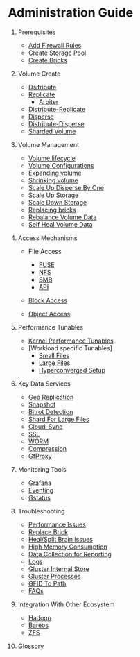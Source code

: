# Administration Guide
1. Prerequisites

	*  [Add Firewall Rules](./firewall-rules.md)
	*  [Create Storage Pool](./create-storage-pool.md)
	*  [Create Bricks](./create-bricks.md)

2. Volume Create

	*  [Dsitribute](./distribute.md)
	*  [Replicate](./replicate.md)
		-  [Arbiter](./arbiter.md)
	*  [Distribute-Replicate](./distribute-replicate.md)
	*  [Disperse](./disperse.md)
	*  [Distribute-Disperse](./distribute-disperse.md)
	*  [Sharded Volume](./shard.md)

3. Volume Management

	*  [Volume lifecycle](./volume-lifecycle.md)
	*  [Volume Configurations](./volume-configurations.md)
	*  [Expanding volume](./expanding_volume.md)
	*  [Shrinking volume](./shrinking_volume.md)
	*  [Scale Up Disperse By One](./scale-up-desperse-by-one.md)
	*  [Scale Up Storage](./scale-up-storage.md)
	*  [Scale Down Storage](./scale-down-storage.md)
	*  [Replacing bricks](./replace-bricks.md)
	*  [Rebalance Volume Data](./rebalance.md)
	*  [Self Heal Volume Data](./self-heal.md)

4. Access Mechanisms

	*  File Access
		-  [FUSE](./fuse.md)
		-  [NFS](./nfs.md)
		-  [SMB](./smb.md)
		-  [API](./gfapi.md)

	*  [Block Access](./block-access.md)
	*  [Object Access](./object-access.md)

5. Performance Tunables

	*  [Kernel Performance Tunables](./kernel-perfoamance-tunables.md)
	*  [Workload specific Tunables]
		* [Small Files](./small-files.md)
		* [Large Files](./large-files.md)
		* [Hyperconverged Setup](./hyperconverged-setup.md)

6. Key Data Services

	*  [Geo Replication](./geo-replication.md)
	*  [Snapshot](./snapshot.md)
	*  [Bitrot Detection](./bitrot-detection.md)
	*  [Shard For Large Files](./shard-for-large-files.md)
	*  [Cloud-Sync](./cloud-sync.md)
	*  [SSL](./ssl.md)
	*  [WORM](./worm.md)
	*  [Compression](./compression.md)
	*  [GfProxy](./gfproxy.md)

7. Monitoring Tools

	*  [Grafana](./grafana.md)
	*  [Eventing](./eventing.md)
	*  [Gstatus](./gstatus.md)

8. Troubleshooting

	*  [Performance Issues](./performance.md)
	*  [Replace Brick](./replace-brick.md)
	*  [Heal/Split Brain Issues](./heal-issues.md)
	*  [High Memory Consumption](./high-memory-consumption.md)
	*  [Data Collection for Reporting](./data-collection-for-Reporting.md)
	*  [Logs](./logs.md)
	*  [Gluster Internal Store](./gluster-internal-store.md)
	*  [Gluster Processes](./gluster-processes.md)
	*  [GFID To Path](gfid-to-path.md)
	*  [FAQs](./FAQs.md)

9. Integration With Other Ecosystem

	*  [Hadoop](./hadoop.md)
	*  [Bareos](./bareos.md)
	*  [ZFS](./zfs.md)

10. [Glossory](./glossory.md)
